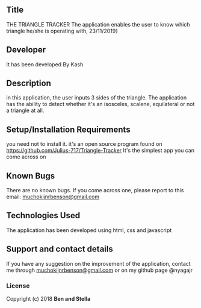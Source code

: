 ## Title
THE TRIANGLE TRACKER
The application enables the user to know which triangle he/she is operating with, 23/11/2019}
## Developer
It has been developed By Kash
## Description
in this application, the user inputs 3 sides of the triangle. The application has the ability to detect
whether it's an isosceles, scalene, equilateral or not a triangle at all.
## Setup/Installation Requirements
you need not to install it. it's an open source program found on https://github.com/Julius-717/Triangle-Tracker
It's the simplest app you can come across on
## Known Bugs
There are no known bugs. If you come across one, please report to this email: muchokijnrbenson@gmail.com
## Technologies Used
The application has been developed using html, css and javascript
## Support and contact details
If you have any suggestion on the improvement of the application, contact me through muchokijnrbenson@gmail.com
or on my github page @nyagajr
### License
Copyright (c) 2018 **Ben and Stella**
